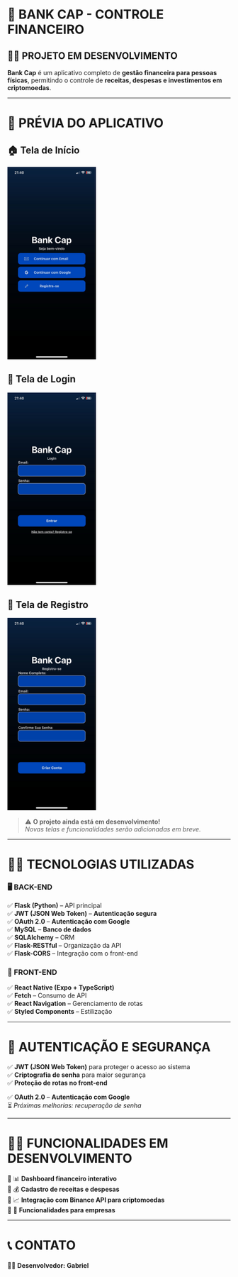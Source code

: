 # **🏦 BANK CAP - CONTROLE FINANCEIRO**  
## 🚧🚀 PROJETO EM DESENVOLVIMENTO  

**Bank Cap** é um aplicativo completo de **gestão financeira para pessoas físicas**, permitindo o controle de **receitas, despesas e investimentos em criptomoedas**.  

---

# 📸 PRÉVIA DO APLICATIVO  

## 🏠 Tela de Início  
<img src="docs/screenshots/inicio.png" width="200">  

## 🔐 Tela de Login  
<img src="docs/screenshots/login.png" width="200">  

## 📝 Tela de Registro  
<img src="docs/screenshots/registro.png" width="200"> 


> ⚠️ **O projeto ainda está em desenvolvimento!**  
> *Novas telas e funcionalidades serão adicionadas em breve.*  

---

# 🚀🔥 TECNOLOGIAS UTILIZADAS  

### 🖥️ BACK-END  
✅ **Flask (Python)** – API principal  
✅ **JWT (JSON Web Token)** – **Autenticação segura**  
✅ **OAuth 2.0** – **Autenticação com Google**  
✅ **MySQL** – **Banco de dados**  
✅ **SQLAlchemy** – ORM  
✅ **Flask-RESTful** – Organização da API  
✅ **Flask-CORS** – Integração com o front-end  

### 📱 FRONT-END  
✅ **React Native (Expo + TypeScript)**  
✅ **Fetch** – Consumo de API  
✅ **React Navigation** – Gerenciamento de rotas  
✅ **Styled Components** – Estilização  

---

# 🔐 AUTENTICAÇÃO E SEGURANÇA  

✅ **JWT (JSON Web Token)** para proteger o acesso ao sistema  
✅ **Criptografia de senha** para maior segurança  
✅ **Proteção de rotas no front-end**

✅ **OAuth 2.0** – **Autenticação com Google**  
⏳ *Próximas melhorias: recuperação de senha*  

---

# 🚀✨ FUNCIONALIDADES EM DESENVOLVIMENTO  

🔹 📊 **Dashboard financeiro interativo**  
🔹 💰 **Cadastro de receitas e despesas**  
🔹 📈 **Integração com Binance API para criptomoedas**  
🔹 🏢 **Funcionalidades para empresas**  

---

# 📞 CONTATO  

👨‍💻 **Desenvolvedor:** **Gabriel**  
